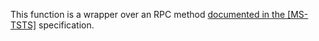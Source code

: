 This function is a wrapper over an RPC method [documented in the [MS-TSTS]](https://learn.microsoft.com/en-us/openspecs/windows_protocols/ms-tsts/a8f4bc60-9748-4bca-b231-df84330b0754) specification.
